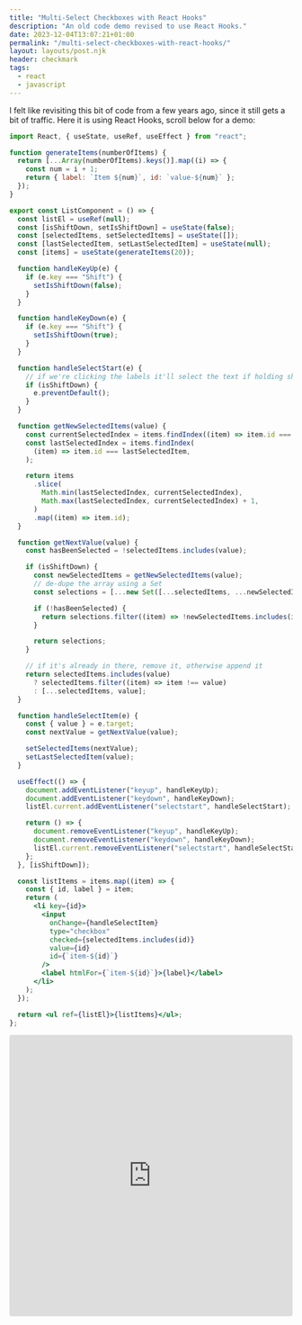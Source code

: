 ```yaml
---
title: "Multi-Select Checkboxes with React Hooks"
description: "An old code demo revised to use React Hooks."
date: 2023-12-04T13:07:21+01:00
permalink: "/multi-select-checkboxes-with-react-hooks/"
layout: layouts/post.njk
header: checkmark
tags:
  - react
  - javascript
---
```


I felt like revisiting this bit of code from a few years ago, since it still gets a bit of traffic. Here it is using React Hooks, scroll below for a demo:

``` jsx
import React, { useState, useRef, useEffect } from "react";

function generateItems(numberOfItems) {
  return [...Array(numberOfItems).keys()].map((i) => {
    const num = i + 1;
    return { label: `Item ${num}`, id: `value-${num}` };
  });
}

export const ListComponent = () => {
  const listEl = useRef(null);
  const [isShiftDown, setIsShiftDown] = useState(false);
  const [selectedItems, setSelectedItems] = useState([]);
  const [lastSelectedItem, setLastSelectedItem] = useState(null);
  const [items] = useState(generateItems(20));

  function handleKeyUp(e) {
    if (e.key === "Shift") {
      setIsShiftDown(false);
    }
  }

  function handleKeyDown(e) {
    if (e.key === "Shift") {
      setIsShiftDown(true);
    }
  }

  function handleSelectStart(e) {
    // if we're clicking the labels it'll select the text if holding shift
    if (isShiftDown) {
      e.preventDefault();
    }
  }

  function getNewSelectedItems(value) {
    const currentSelectedIndex = items.findIndex((item) => item.id === value);
    const lastSelectedIndex = items.findIndex(
      (item) => item.id === lastSelectedItem,
    );

    return items
      .slice(
        Math.min(lastSelectedIndex, currentSelectedIndex),
        Math.max(lastSelectedIndex, currentSelectedIndex) + 1,
      )
      .map((item) => item.id);
  }

  function getNextValue(value) {
    const hasBeenSelected = !selectedItems.includes(value);

    if (isShiftDown) {
      const newSelectedItems = getNewSelectedItems(value);
      // de-dupe the array using a Set
      const selections = [...new Set([...selectedItems, ...newSelectedItems])];

      if (!hasBeenSelected) {
        return selections.filter((item) => !newSelectedItems.includes(item));
      }

      return selections;
    }

    // if it's already in there, remove it, otherwise append it
    return selectedItems.includes(value)
      ? selectedItems.filter((item) => item !== value)
      : [...selectedItems, value];
  }

  function handleSelectItem(e) {
    const { value } = e.target;
    const nextValue = getNextValue(value);

    setSelectedItems(nextValue);
    setLastSelectedItem(value);
  }

  useEffect(() => {
    document.addEventListener("keyup", handleKeyUp);
    document.addEventListener("keydown", handleKeyDown);
    listEl.current.addEventListener("selectstart", handleSelectStart);

    return () => {
      document.removeEventListener("keyup", handleKeyUp);
      document.removeEventListener("keydown", handleKeyDown);
      listEl.current.removeEventListener("selectstart", handleSelectStart);
    };
  }, [isShiftDown]);

  const listItems = items.map((item) => {
    const { id, label } = item;
    return (
      <li key={id}>
        <input
          onChange={handleSelectItem}
          type="checkbox"
          checked={selectedItems.includes(id)}
          value={id}
          id={`item-${id}`}
        />
        <label htmlFor={`item-${id}`}>{label}</label>
      </li>
    );
  });

  return <ul ref={listEl}>{listItems}</ul>;
};
```

<iframe src="https://codesandbox.io/embed/5txs9v?view=Editor+%2B+Preview&module=%2Fsrc%2FList.jsx"
     style="width:100%; height: 500px; border:0; border-radius: 4px; overflow:hidden;"
     title="condescending-hamilton-5txs9v"
     allow="accelerometer; ambient-light-sensor; camera; encrypted-media; geolocation; gyroscope; hid; microphone; midi; payment; usb; vr; xr-spatial-tracking"
     sandbox="allow-forms allow-modals allow-popups allow-presentation allow-same-origin allow-scripts"
   ></iframe>

